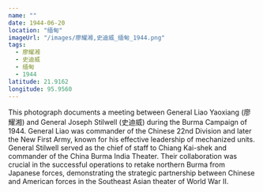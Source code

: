 ```yaml
---
name: ""
date: 1944-06-20
location: "缅甸"
imageUrl: "/images/廖耀湘,史迪威_缅甸_1944.png"
tags:
  - 廖耀湘
  - 史迪威
  - 缅甸
  - 1944
latitude: 21.9162
longitude: 95.9560
---
```


This photograph documents a meeting between General Liao Yaoxiang (廖耀湘) and General Joseph Stilwell (史迪威) during the Burma Campaign of 1944. General Liao was commander of the Chinese 22nd Division and later the New First Army, known for his effective leadership of mechanized units. General Stilwell served as the chief of staff to Chiang Kai-shek and commander of the China Burma India Theater. Their collaboration was crucial in the successful operations to retake northern Burma from Japanese forces, demonstrating the strategic partnership between Chinese and American forces in the Southeast Asian theater of World War II.
